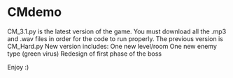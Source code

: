 # CMdemo
CM_3.1.py is the latest version of the game. You must download all the .mp3 and .wav files in order for the code to run properly. 
The previous version is CM_Hard.py
New version includes:
  One new level/room
  One new enemy type (green virus)
  Redesign of first phase of the boss
  
Enjoy :)
